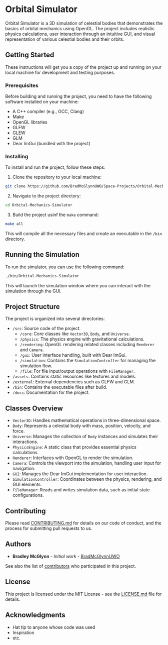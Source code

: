 # Orbital Simulator

Orbital Simulator is a 3D simulation of celestial bodies that demonstrates the basics of orbital mechanics using OpenGL. The project includes realistic physics calculations, user interaction through an intuitive GUI, and visual representation of various celestial bodies and their orbits.

## Getting Started

These instructions will get you a copy of the project up and running on your local machine for development and testing purposes.

### Prerequisites

Before building and running the project, you need to have the following software installed on your machine:

- A C++ compiler (e.g., GCC, Clang)
- Make
- OpenGL libraries
- GLFW
- GLEW
- GLM
- Dear ImGui (bundled with the project)

### Installing

To install and run the project, follow these steps:

1. Clone the repository to your local machine:

```bash
git clone https://github.com/BradMcGlynnUWO/Space-Projects/Orbital-Mechanics-Simulator.git
```

2. Navigate to the project directory:
```bash
cd Orbital-Mechanics-Simulator
```

3. Build the project usinf the `make` command:
```bash
make all
```

This will compile all the necessary files and create an executable in the `/bin` directory.

## Running the Simulation
To run the simulator, you can use the following command:
```bash
./bin/Orbital-Mechanics-Simulator
```

This will launch the simulation window where you can interact with the simulation through the GUI.

## Project Structure

The project is organized into several directories:

- `/src`: Source code of the project.
  - `/core`: Core classes like `Vector3D`, `Body`, and `Universe`.
  - `/physics`: The physics engine with gravitational calculations.
  - `/rendering`: OpenGL rendering related classes including `Renderer` and `Camera`.
  - `/gui`: User interface handling, built with Dear ImGui.
  - `/simulation`: Contains the `SimulationController` for managing the simulation flow.
  - `/file`: For file input/output operations with `FileManager`.
- `/assets`: Contains static resources like textures and models.
- `/external`: External dependencies such as GLFW and GLM.
- `/bin`: Contains the executable files after build.
- `/docs`: Documentation for the project.

## Classes Overview

- `Vector3D`: Handles mathematical operations in three-dimensional space.
- `Body`: Represents a celestial body with mass, position, velocity, and force.
- `Universe`: Manages the collection of `Body` instances and simulates their interactions.
- `PhysicsEngine`: A static class that provides essential physics calculations.
- `Renderer`: Interfaces with OpenGL to render the simulation.
- `Camera`: Controls the viewport into the simulation, handling user input for navigation.
- `GUI`: Manages the Dear ImGui implementation for user interaction.
- `SimulationController`: Coordinates between the physics, rendering, and GUI elements.
- `FileManager`: Reads and writes simulation data, such as initial state configurations.

## Contributing

Please read [CONTRIBUTING.md](/docs/CONTRIBUTING.md) for details on our code of conduct, and the process for submitting pull requests to us.

## Authors

- **Bradley McGlynn** - *Initial work* - [BradMcGlynnUWO](https://github.com/BradMcGlynnUWO)

See also the list of [contributors](https://github.com/yourusername/OrbitalSimulator/contributors) who participated in this project.

## License

This project is licensed under the MIT License - see the [LICENSE.md](LICENSE.md) file for details.

## Acknowledgments

- Hat tip to anyone whose code was used
- Inspiration
- etc.
